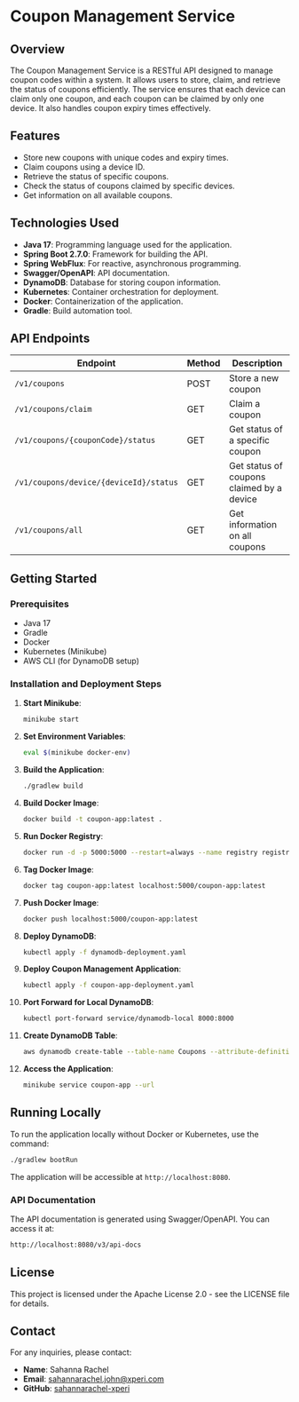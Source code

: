 # Coupon Management Service

## Overview

The Coupon Management Service is a RESTful API designed to manage coupon codes within a system. It allows users to store, claim, and retrieve the status of coupons efficiently. The service ensures that each device can claim only one coupon, and each coupon can be claimed by only one device. It also handles coupon expiry times effectively.

## Features

- Store new coupons with unique codes and expiry times.
- Claim coupons using a device ID.
- Retrieve the status of specific coupons.
- Check the status of coupons claimed by specific devices.
- Get information on all available coupons.

## Technologies Used

- **Java 17**: Programming language used for the application.
- **Spring Boot 2.7.0**: Framework for building the API.
- **Spring WebFlux**: For reactive, asynchronous programming.
- **Swagger/OpenAPI**: API documentation.
- **DynamoDB**: Database for storing coupon information.
- **Kubernetes**: Container orchestration for deployment.
- **Docker**: Containerization of the application.
- **Gradle**: Build automation tool.

## API Endpoints

| Endpoint                                | Method | Description                               |
|-----------------------------------------|--------|-------------------------------------------|
| `/v1/coupons`                           | POST   | Store a new coupon                        |
| `/v1/coupons/claim`                     | GET    | Claim a coupon                            |
| `/v1/coupons/{couponCode}/status`       | GET    | Get status of a specific coupon           |
| `/v1/coupons/device/{deviceId}/status`  | GET    | Get status of coupons claimed by a device |
| `/v1/coupons/all`                       | GET    | Get information on all coupons            |

## Getting Started

### Prerequisites

- Java 17
- Gradle
- Docker
- Kubernetes (Minikube)
- AWS CLI (for DynamoDB setup)

### Installation and Deployment Steps

1. **Start Minikube**:

   ```bash
   minikube start
   ```

2. **Set Environment Variables**:

   ```bash
   eval $(minikube docker-env)
   ```

3. **Build the Application**:

   ```bash
   ./gradlew build
   ```

4. **Build Docker Image**:

   ```bash
   docker build -t coupon-app:latest .
   ```

5. **Run Docker Registry**:

   ```bash
   docker run -d -p 5000:5000 --restart=always --name registry registry:2
   ```

6. **Tag Docker Image**:

   ```bash
   docker tag coupon-app:latest localhost:5000/coupon-app:latest
   ```

7. **Push Docker Image**:

   ```bash
   docker push localhost:5000/coupon-app:latest
   ```

8. **Deploy DynamoDB**:

   ```bash
   kubectl apply -f dynamodb-deployment.yaml
   ```

9. **Deploy Coupon Management Application**:

   ```bash
   kubectl apply -f coupon-app-deployment.yaml
   ```

10. **Port Forward for Local DynamoDB**:

    ```bash
    kubectl port-forward service/dynamodb-local 8000:8000
    ```

11. **Create DynamoDB Table**:

    ```bash
    aws dynamodb create-table --table-name Coupons --attribute-definitions AttributeName=couponCode,AttributeType=S --key-schema AttributeName=couponCode,KeyType=HASH --provisioned-throughput ReadCapacityUnits=5,WriteCapacityUnits=5 --endpoint-url http://localhost:8000
    ```

12. **Access the Application**:

    ```bash
    minikube service coupon-app --url
    ```

## Running Locally

To run the application locally without Docker or Kubernetes, use the command:

```bash
./gradlew bootRun
```

The application will be accessible at `http://localhost:8080`.

### API Documentation

The API documentation is generated using Swagger/OpenAPI. You can access it at:

```bash
http://localhost:8080/v3/api-docs
```

## License

This project is licensed under the Apache License 2.0 - see the LICENSE file for details.

## Contact

For any inquiries, please contact:

- **Name**: Sahanna Rachel
- **Email**: sahannarachel.john@xperi.com
- **GitHub**: [sahannarachel-xperi](https://github.com/sahannarachel-xperi)

